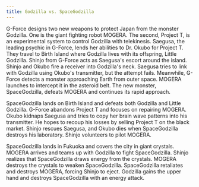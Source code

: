```yaml
---
title: Godzilla vs. SpaceGodzilla
---
```


G-Force designs two new weapons to protect Japan from the monster Godzilla. One
is the giant fighting robot MOGERA. The second, Project T, is an experimental
system to control Godzilla with telekinesis. Saegusa, the leading psychic in
G-Force, lends her abilities to Dr. Okubo for Project T. They travel to Birth
Island where Godzilla lives with its offspring, Little Godzilla. Shinjo from
G-Force acts as Saegusa's escort around the island. Shinjo and Okubo fire a
receiver into Godzilla's neck. Saegusa tries to link with Godzilla using Okubo's
transmitter, but the attempt fails. Meanwhile, G-Force detects a monster
approaching Earth from outer space. MOGERA launches to intercept it in the
asteroid belt. The new monster, SpaceGodzilla, defeats MOGERA and continues its
rapid approach.

SpaceGodzilla lands on Birth Island and defeats both Godzilla and Little
Godzilla. G-Force abandons Project T and focuses on repairing MOGERA. Okubo
kidnaps Saegusa and tries to copy her brain wave patterns into his transmitter.
He hopes to recoup his losses by selling Project T on the black market. Shinjo
rescues Saegusa, and Okubo dies when SpaceGodzilla destroys his laboratory.
Shinjo volunteers to pilot MOGERA.

SpaceGodzilla lands in Fukuoka and covers the city in giant crystals. MOGERA
arrives and teams up with Godzilla to fight SpaceGodzilla. Shinjo realizes that
SpaceGodzilla draws energy from the crystals. MOGERA destroys the crystals to
weaken SpaceGodzilla. SpaceGodzilla retaliates and destroys MOGERA, forcing
Shinjo to eject. Godzilla gains the upper hand and destroys SpaceGodzilla with
an energy attack.
